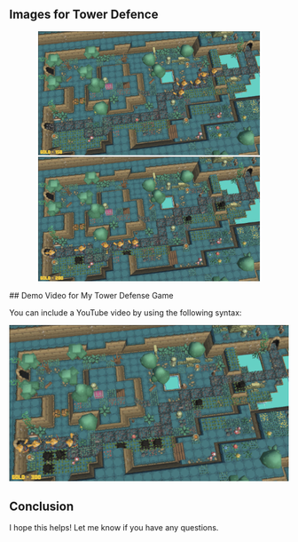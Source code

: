 ## Images for Tower Defence
<p align="center">
  <img src="1.png" width="400">
  <img src="2.png" width="400">
</p>
## Demo Video for My Tower Defense Game

You can include a YouTube video by using the following syntax:

[![TD_Demo](3.png)](https://www.youtube.com/watch?v=ydA9TLp9W94)

## Conclusion

I hope this helps! Let me know if you have any questions.
